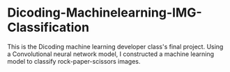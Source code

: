 # Dicoding-Machinelearning-IMG-Classification
This is the Dicoding machine learning developer class's final project. Using a Convolutional neural network model, I constructed a machine learning model to classify rock-paper-scissors images.
